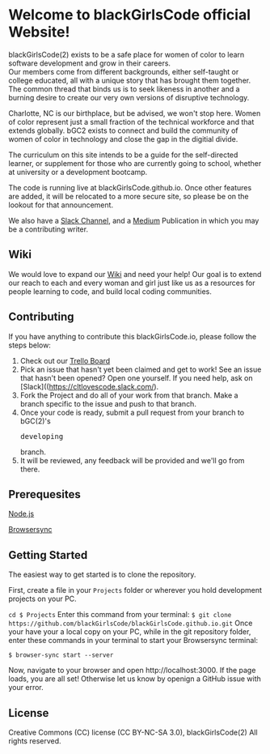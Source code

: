 <h1>Welcome to blackGirlsCode official Website!</h1>

blackGirlsCode(2) exists to be a safe place for women of color to learn software development and grow in their careers.  
Our members come from different backgrounds, either self-taught or college educated, all with a unique story that has brought them together.  The common thread that binds us is to seek likeness in another and a burning desire to create our very own versions of disruptive technology.

Charlotte, NC is our birthplace, but be advised, we won't stop here. Women of color represent just a small fraction of the technical workforce and that extends globally.  bGC2 exists to connect and build the community of women of color in technology and close the gap in the digitial divide. 

The curriculum on this site intends to be a guide for the self-directed learner, or supplement for those who are currently going to school, whether at university or a development bootcamp.  

The code is running live at blackGirlsCode.github.io.  Once other features are added, it will be relocated to a more secure site, so please be on the lookout for that announcement.  

We also have a [Slack Channel](https://cltlovescode.slack.com/), and a [Medium](https://medium.com/black-girls-code) Publication in which you may be a contributing writer.<p>

<h2>Wiki</h2>

We would love to expand our [Wiki](...) and need your help! Our goal is to extend our reach to each and every woman and girl just like us as a resources for people learning to code, and build local coding communities.

<h2>Contributing</h2>

If you have anything to contribute this blackGirlsCode.io, please follow the steps below:

1.  Check out our [Trello Board](https://trello.com/b/sdQx3yrL/blackgirlscode2-com)
2.  Pick an issue that hasn't yet been claimed and get to work!  See an issue that hasn't been opened?  Open one yourself. If you need help, ask on [Slack]((https://cltlovescode.slack.com/).
3.  Fork the Project and do all of your work from that branch.  Make a branch specific to the issue and push to that branch. 
4.  Once your code is ready, submit a pull request from your branch to bGC(2)'s <pre>developing</pre> branch.
3.  It will be reviewed, any feedback will be provided and we'll go from there.

<h2>Prerequesites</h2>

[Node.js](https://nodejs.org/en/)

[Browsersync](http://www.browsersync.io/)

<h2>Getting Started</h2>
The easiest way to get started is to clone the repository.

First, create a file in your ``Projects`` folder or wherever you hold development projects on your PC.

``cd $ Projects``
Enter this command from your terminal:
  ``$ git clone https://github.com/blackGirlsCode/blackGirlsCode.github.io.git``
Once your have your a local copy on your PC, while in the git repository folder, enter these commands in your terminal to start your Browsersync terminal:

``$ browser-sync start --server``

Now, navigate to your browser and open http://localhost:3000.  If the page loads, you are all set!  Otherwise let us know by openign a GitHub issue with your error.

<h2>License</h2>

Creative Commons (CC) license (CC BY-NC-SA 3.0), blackGirlsCode(2) All rights reserved.





  
  
  

